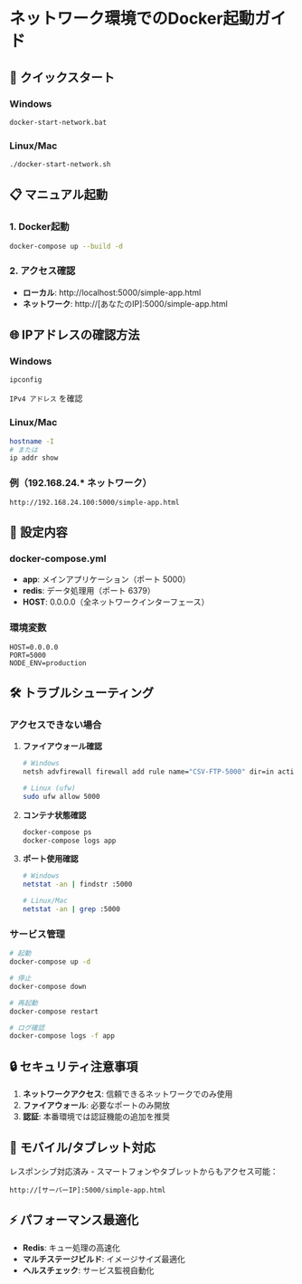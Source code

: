 # ネットワーク環境でのDocker起動ガイド

## 🚀 クイックスタート

### Windows
```bash
docker-start-network.bat
```

### Linux/Mac
```bash
./docker-start-network.sh
```

## 📋 マニュアル起動

### 1. Docker起動
```bash
docker-compose up --build -d
```

### 2. アクセス確認
- **ローカル**: http://localhost:5000/simple-app.html
- **ネットワーク**: http://[あなたのIP]:5000/simple-app.html

## 🌐 IPアドレスの確認方法

### Windows
```cmd
ipconfig
```
`IPv4 アドレス` を確認

### Linux/Mac  
```bash
hostname -I
# または
ip addr show
```

### 例（192.168.24.* ネットワーク）
```
http://192.168.24.100:5000/simple-app.html
```

## 🔧 設定内容

### docker-compose.yml
- **app**: メインアプリケーション（ポート 5000）
- **redis**: データ処理用（ポート 6379）
- **HOST**: 0.0.0.0（全ネットワークインターフェース）

### 環境変数
```env
HOST=0.0.0.0
PORT=5000
NODE_ENV=production
```

## 🛠️ トラブルシューティング

### アクセスできない場合
1. **ファイアウォール確認**
   ```bash
   # Windows
   netsh advfirewall firewall add rule name="CSV-FTP-5000" dir=in action=allow protocol=TCP localport=5000
   
   # Linux (ufw)
   sudo ufw allow 5000
   ```

2. **コンテナ状態確認**
   ```bash
   docker-compose ps
   docker-compose logs app
   ```

3. **ポート使用確認**
   ```bash
   # Windows
   netstat -an | findstr :5000
   
   # Linux/Mac
   netstat -an | grep :5000
   ```

### サービス管理
```bash
# 起動
docker-compose up -d

# 停止
docker-compose down

# 再起動
docker-compose restart

# ログ確認
docker-compose logs -f app
```

## 🔒 セキュリティ注意事項

1. **ネットワークアクセス**: 信頼できるネットワークでのみ使用
2. **ファイアウォール**: 必要なポートのみ開放
3. **認証**: 本番環境では認証機能の追加を推奨

## 📱 モバイル/タブレット対応

レスポンシブ対応済み - スマートフォンやタブレットからもアクセス可能：
```
http://[サーバーIP]:5000/simple-app.html
```

## ⚡ パフォーマンス最適化

- **Redis**: キュー処理の高速化
- **マルチステージビルド**: イメージサイズ最適化
- **ヘルスチェック**: サービス監視自動化